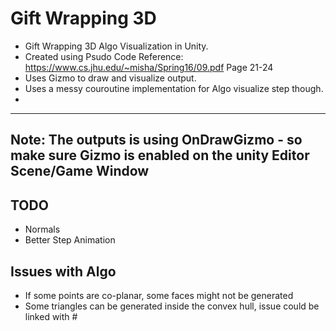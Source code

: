 # Gift Wrapping 3D
- Gift Wrapping 3D Algo Visualization in Unity. 
- Created using Psudo Code Reference: https://www.cs.jhu.edu/~misha/Spring16/09.pdf Page 21-24
- Uses Gizmo to draw and visualize output.
- Uses a messy couroutine implementation for Algo visualize step though.
- 
--------------
Note: The outputs is using OnDrawGizmo - so make sure Gizmo is enabled on the unity Editor Scene/Game Window
--------------

## TODO
  - Normals
  - Better Step Animation
 
## Issues with Algo
 - If some points are co-planar, some faces might not be generated
 - Some triangles can be generated inside the convex hull, issue could be linked with #
